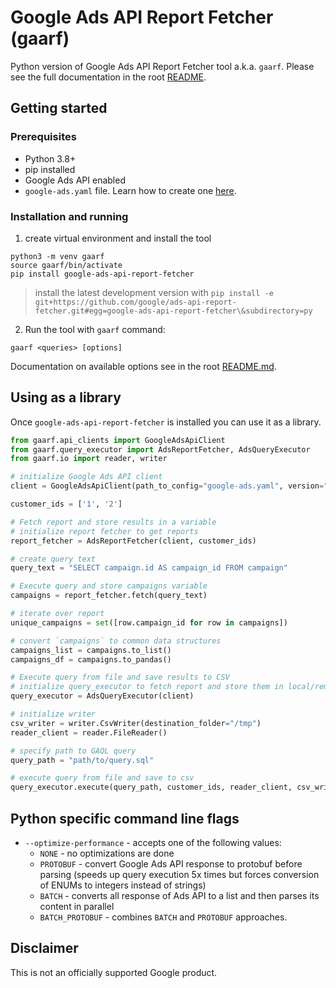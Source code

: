 # Google Ads API Report Fetcher (gaarf)

Python version of Google Ads API Report Fetcher tool a.k.a. `gaarf`.
Please see the full documentation in the root [README](https://github.com/google/ads-api-report-fetcher/blob/main/README.md).

## Getting started

### Prerequisites

* Python 3.8+
* pip installed
* Google Ads API enabled
* `google-ads.yaml` file. Learn how to create one [here](../docs/how-to-authenticate-ads-api.md).

### Installation and running

1. create virtual environment and install the tool

```
python3 -m venv gaarf
source gaarf/bin/activate
pip install google-ads-api-report-fetcher
```
> install the latest development version with `pip install -e git+https://github.com/google/ads-api-report-fetcher.git#egg=google-ads-api-report-fetcher\&subdirectory=py`
2.  Run the tool with `gaarf` command:

```shell
gaarf <queries> [options]
```

Documentation on available options see in the root [README.md](../README.md).


## Using as a library

Once `google-ads-api-report-fetcher` is installed you can use it as a library.


```python
from gaarf.api_clients import GoogleAdsApiClient
from gaarf.query_executor import AdsReportFetcher, AdsQueryExecutor
from gaarf.io import reader, writer

# initialize Google Ads API client
client = GoogleAdsApiClient(path_to_config="google-ads.yaml", version="v12")

customer_ids = ['1', '2']

# Fetch report and store results in a variable
# initialize report fetcher to get reports
report_fetcher = AdsReportFetcher(client, customer_ids)

# create query text
query_text = "SELECT campaign.id AS campaign_id FROM campaign"

# Execute query and store campaigns variable
campaigns = report_fetcher.fetch(query_text)

# iterate over report
unique_campaigns = set([row.campaign_id for row in campaigns])

# convert `campaigns` to common data structures
campaigns_list = campaigns.to_list()
campaigns_df = campaigns.to_pandas()

# Execute query from file and save results to CSV
# initialize query_executor to fetch report and store them in local/remote storage
query_executor = AdsQueryExecutor(client)

# initialize writer
csv_writer = writer.CsvWriter(destination_folder="/tmp")
reader_client = reader.FileReader()

# specify path to GAQL query
query_path = "path/to/query.sql"

# execute query from file and save to csv
query_executor.execute(query_path, customer_ids, reader_client, csv_writer)
```

## Python specific command line flags

* `--optimize-performance` - accepts one of the following values:
    * `NONE` - no optimizations are done
    * `PROTOBUF` - convert Google Ads API response to protobuf before parsing
        (speeds up query execution 5x times but forces conversion of ENUMs to integers instead of strings)
    * `BATCH` -  converts all response of Ads API to a list and then parses its content in parallel 
    * `BATCH_PROTOBUF` - combines `BATCH` and `PROTOBUF` approaches.

## Disclaimer
This is not an officially supported Google product.
